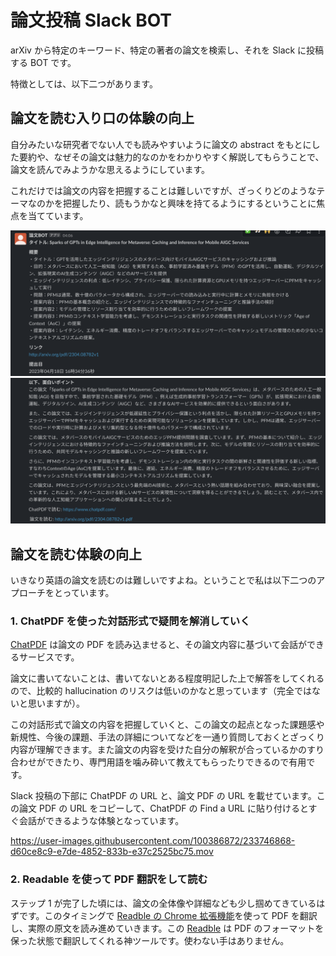 # 論文投稿 Slack BOT

arXiv から特定のキーワード、特定の著者の論文を検索し、それを Slack に投稿する BOT です。

特徴としては、以下二つがあります。

## 論文を読む入り口の体験の向上

自分みたいな研究者でない人でも読みやすいように論文の abstract をもとにした要約や、なぜその論文は魅力的なのかをわかりやすく解説してもらうことで、論文を読んでみようかな思えるようにしています。

これだけでは論文の内容を把握することは難しいですが、ざっくりどのようなテーマなのかを把握したり、読もうかなと興味を持てるようにするということに焦点を当てています。

<img src="./static/bot_1.png">

<img src="./static/bot_2.png">

## 論文を読む体験の向上

いきなり英語の論文を読むのは難しいですよね。ということで私は以下二つのアプローチをとっています。

### 1. ChatPDF を使った対話形式で疑問を解消していく

[ChatPDF](https://www.chatpdf.com/) は論文の PDF を読み込ませると、その論文内容に基づいて会話ができるサービスです。

論文に書いてないことは、書いてないとある程度明記した上で解答をしてくれるので、比較的 hallucination のリスクは低いのかなと思っています（完全ではないと思いますが）。

この対話形式で論文の内容を把握していくと、この論文の起点となった課題感や新規性、今後の課題、手法の詳細についてなどを一通り質問しておくとざっくり内容が理解できます。また論文の内容を受けた自分の解釈が合っているかのすり合わせができたり、専門用語を噛み砕いて教えてもらったりできるので有用です。

Slack 投稿の下部に ChatPDF の URL と、論文 PDF の URL を載せています。この論文 PDF の URL をコピーして、ChatPDF の Find a URL に貼り付けるとすぐ会話ができるような体験となっています。


https://user-images.githubusercontent.com/100386872/233746868-d60ce8c9-e7de-4852-833b-e37c2525bc75.mov


### 2. Readable を使って PDF 翻訳をして読む

ステップ 1 が完了した頃には、論文の全体像や詳細なども少し掴めてきているはずです。このタイミングで [Readble の Chrome 拡張機能](https://chrome.google.com/webstore/detail/readable/pmhcplemclcflofgnjfhoilpkclnjnfh?hl=ja)を使って PDF を翻訳し、実際の原文を読み進めていきます。この [Readble](https://readable.jp/) は PDF のフォーマットを保った状態で翻訳してくれる神ツールです。使わない手はありません。

